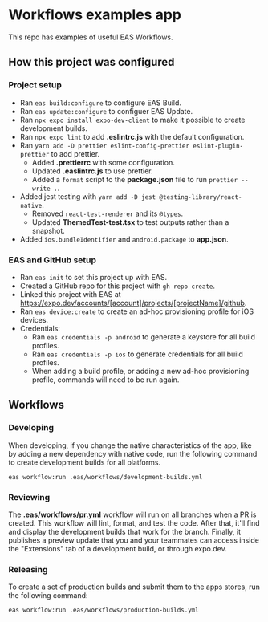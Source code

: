 # Workflows examples app

This repo has examples of useful EAS Workflows.

## How this project was configured

### Project setup

- Ran `eas build:configure` to configure EAS Build.
- Ran `eas update:configure` to configuer EAS Update.
- Ran `npx expo install expo-dev-client` to make it possible to create development builds.
- Ran `npx expo lint` to add **.eslintrc.js** with the default configuration.
- Ran `yarn add -D prettier eslint-config-prettier eslint-plugin-prettier` to add prettier.
  - Added **.prettierrc** with some configuration.
  - Updated **.easlintrc.js** to use prettier.
  - Added a `format` script to the **package.json** file to run `prettier --write .`.
- Added jest testing with `yarn add -D jest @testing-library/react-native`.
   - Removed `react-test-renderer` and its `@types`.
   - Updated **ThemedTest-test.tsx** to test outputs rather than a snapshot.
- Added `ios.bundleIdentifier` and `android.package` to **app.json**.

### EAS and GitHub setup

- Ran `eas init` to set this project up with EAS.
- Created a GitHub repo for this project with `gh repo create`.
- Linked this project with EAS at https://expo.dev/accounts/[account]/projects/[projectName]/github.
- Ran `eas device:create` to create an ad-hoc provisioning profile for iOS devices.
- Credentials:
  - Ran `eas credentials -p android` to generate a keystore for all build profiles.
  - Ran `eas credentials -p ios` to generate credentials for all build profiles.
  - When adding a build profile, or adding a new ad-hoc provisioning profile, commands will need to be run again.


## Workflows

### Developing
When developing, if you change the native characteristics of the app, like by adding a new dependency with native code, run the following command to create development builds for all platforms.

```
eas workflow:run .eas/workflows/development-builds.yml
```

### Reviewing

The **.eas/workflows/pr.yml** workflow will run on all branches when a PR is created. This workflow will lint, format, and test the code. After that, it'll find and display the development builds that work for the branch. Finally, it publishes a preview update that you and your teammates can access inside the "Extensions" tab of a development build, or through expo.dev.

### Releasing

To create a set of production builds and submit them to the apps stores, run the following command:

```
eas workflow:run .eas/workflows/production-builds.yml
```

